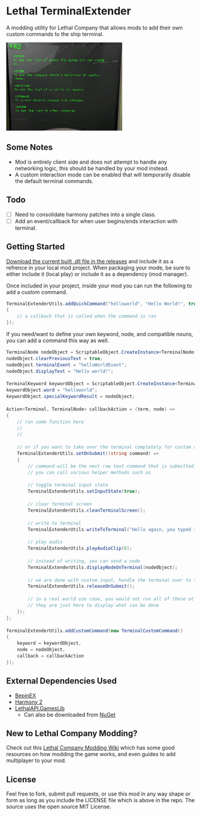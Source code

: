 # Lethal TerminalExtender
A modding utility for Lethal Company that allows mods to add their own custom commands to the ship terminal.

![terminalextender](https://github.com/domkalan/lethalterminalextender/raw/main/images/example1.gif)

## Some Notes
* Mod is entirely client side and does not attempt to handle any networking logic, this should be handled by your mod instead.
* A custom interaction mode can be enabled that will temporarily disable the default terminal commands.

## Todo
- [ ] Need to consolidate harmony patches into a single class.
- [ ] Add an event/callback for when user begins/ends interaction with terminal.

## Getting Started
[Download the current built .dll file in the releases](https://github.com/domkalan/LethalTerminalExtender/releases) and include it as a refrence in your local mod project. When packaging your mode, be sure to either include it (local play) or include it as a dependency (mod manager).

Once included in your project, inside your mod you can run the following to add a custom command.
```C#
TerminalExtenderUtils.addQuickCommand("helloworld", "Hello World!", true, (Terminal term, TerminalNode node) =>
{
    // a callback that is called when the command is ran
});
```

If you need/want to define your own keyword, node, and compatible nouns, you can add a command this way as well.
```c#
TerminalNode nodeObject = ScriptableObject.CreateInstance<TerminalNode>();
nodeObject.clearPreviousText = true;
nodeObject.terminalEvent = "helloWorldEvent";
nodeObject.displayText = "Hello world!";

TerminalKeyword keywordObject = ScriptableObject.CreateInstance<TerminalKeyword>();
keywordObject.word = "helloworld";
keywordObject.specialKeywordResult = nodeObject;

Action<Terminal, TerminalNode> callbackAction = (term, node) =>
{
    // run some function here
    //
    //

    // or if you want to take over the terminal completely for custom applications
    TerminalExtenderUtils.setOnSubmit((string command) =>
    {
        // command will be the next raw text command that is submitted
        // you can call various helper methods such as

        // toggle terminal input state
        TerminalExtenderUtils.setInputState(true);

        // clear terminal screen
        TerminalExtenderUtils.cleanTerminalScreen();

        // write to terminal
        TerminalExtenderUtils.writeToTerminal("Hello again, you typed in: " + command + "\n");

        // play audio
        TerminalExtenderUtils.playAudioClip(0);

        // instead of writing, you can send a node
        TerminalExtenderUtils.displayNodeOnTerminal(nodeObject);

        // we are done with custom input, handle the terminal over to the game
        TerminalExtenderUtils.releaseOnSubmit();

        // in a real world use case, you would not run all of these at once.
        // they are just here to display what can be done
    });
};

TerminalExtenderUtils.addCustomCommand(new TerminalCustomCommand()
{
    keyword = keywordObject,
    node = nodeObject,
    callback = callbackAction
});
```

## External Dependencies Used
* [BepinEX](https://docs.bepinex.dev/index.html)
* [Harmony 2](https://harmony.pardeike.net/)
* [LethalAPI.GamesLib](https://github.com/dhkatz/LethalAPI.GameLibs)
    * Can also be downloaded from [NuGet](https://www.nuget.org/packages/LethalAPI.GameLibs)

## New to Lethal Company Modding?
Check out this [Lethal Company Modding Wiki](https://lethal.wiki/) which has some good resources on how modding the game works, and even guides to add multiplayer to your mod.

## License
Feel free to fork, submit pull requests, or use this mod in any way shape or form as long as you include the LICENSE file which is above in the repo. The source uses the open source MIT License.